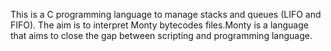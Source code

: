 This is a C programming language to manage stacks and queues (LIFO and FIFO). The aim is to interpret Monty bytecodes files.Monty is a language that aims to close the gap between scripting and programming language.
